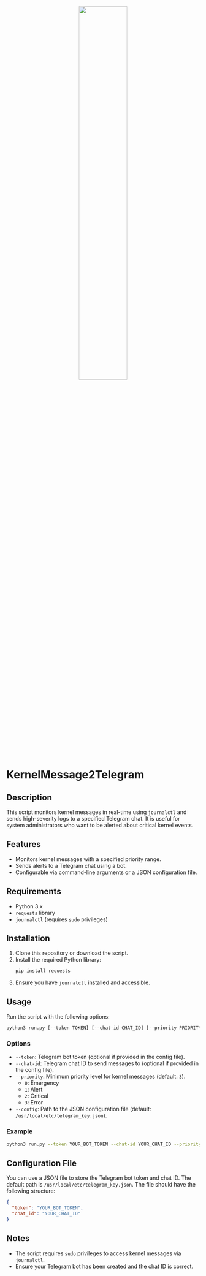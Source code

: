 <div align="center">
<img src="https://github.com/user-attachments/assets/7f7f310f-c570-475b-b17c-130e9c3798eb" width="50%">
</div>

# KernelMessage2Telegram

## Description
This script monitors kernel messages in real-time using `journalctl` and sends high-severity logs to a specified Telegram chat. It is useful for system administrators who want to be alerted about critical kernel events.

## Features
- Monitors kernel messages with a specified priority range.
- Sends alerts to a Telegram chat using a bot.
- Configurable via command-line arguments or a JSON configuration file.

## Requirements
- Python 3.x
- `requests` library
- `journalctl` (requires `sudo` privileges)

## Installation
1. Clone this repository or download the script.
2. Install the required Python library:
   ```bash
   pip install requests
   ```
3. Ensure you have `journalctl` installed and accessible.

## Usage
Run the script with the following options:

```bash
python3 run.py [--token TOKEN] [--chat-id CHAT_ID] [--priority PRIORITY] [--config CONFIG_PATH]
```

### Options
- `--token`: Telegram bot token (optional if provided in the config file).
- `--chat-id`: Telegram chat ID to send messages to (optional if provided in the config file).
- `--priority`: Minimum priority level for kernel messages (default: `3`).
  - `0`: Emergency
  - `1`: Alert
  - `2`: Critical
  - `3`: Error
- `--config`: Path to the JSON configuration file (default: `/usr/local/etc/telegram_key.json`).

### Example
```bash
python3 run.py --token YOUR_BOT_TOKEN --chat-id YOUR_CHAT_ID --priority 2
```

## Configuration File
You can use a JSON file to store the Telegram bot token and chat ID. The default path is `/usr/local/etc/telegram_key.json`. The file should have the following structure:

```json
{
  "token": "YOUR_BOT_TOKEN",
  "chat_id": "YOUR_CHAT_ID"
}
```

## Notes
- The script requires `sudo` privileges to access kernel messages via `journalctl`.
- Ensure your Telegram bot has been created and the chat ID is correct.
